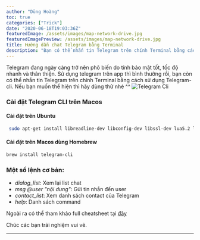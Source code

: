 ```yaml
---
author: "Dũng Hoàng"
toc: true
categories: ["Trick"]
date: "2020-06-18T19:03:36Z"
featuredImage: /assets/images/map-network-drive.jpg
featuredImagePreview: /assets/images/map-network-drive.jpg
title: Hướng dẫn chat Telegram bằng Terminal
description: "Bạn có thể nhắn tin Telegram trên chính Terminal bằng cách sử dụng Telegram-cli. Nếu bạn muốn thể hiện thì hãy dùng thử nhé."
---
```

Telegram đang ngày càng trở nên phô biến do tính bảo mật tốt, tốc độ nhanh và thân thiện. Sử dụng telegram trên app thì bình thường rồi, bạn còn có thể nhắn tin Telegram trên chính Terminal bằng cách sử dụng Telegram-cli. Nếu bạn muốn thể hiện thì hãy dùng thử nhé ^^
![Telegram Cli](/assets/images/telegram-cli-2.png)

### Cài đặt Telegram CLI trên Macos

#### Cài đặt trên Ubuntu

``` bash
 sudo apt-get install libreadline-dev libconfig-dev libssl-dev lua5.2 liblua5.2-dev libevent-dev libjansson-dev libpython-dev make 
```

#### Cài đặt trên Macos dùng Homebrew

```bash
brew install telegram-cli
```

### Một số lệnh cơ bản:
- _dialog_list_: Xem lại list chat
- _msg @user "nội dung"_: Gửi tin nhắn đến user
- _contact_list_: Xem danh sách contact của Telegram
- _help_: Danh sách command

Ngoài ra có thể tham khảo full cheatsheet tại [đây](https://github.com/vysheng/tg)

Chúc các bạn trải nghiệm vui vẻ.

---
